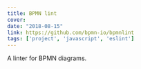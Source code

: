 ```yaml
---
title: BPMN lint
cover:
date: "2018-08-15"
link: https://github.com/bpmn-io/bpmnlint
tags: ['project', 'javascript', 'eslint']
---
```


A linter for BPMN diagrams.
